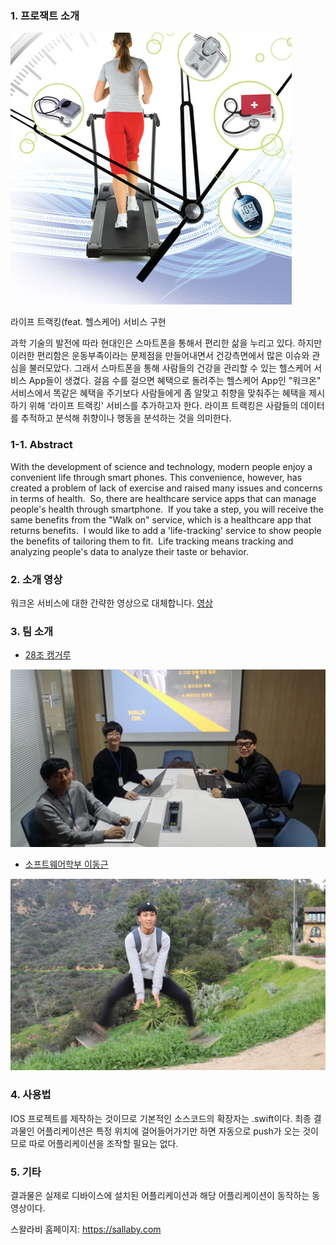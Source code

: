 ### 1. 프로잭트 소개


![Alt text](/doc/intro/health_care.jpg)

라이프 트랙킹(feat. 헬스케어) 서비스 구현

과학 기술의 발전에 따라 현대인은 스마트폰을 통해서 편리한 삶을 누리고 있다.
하지만 이러한 편리함은 운동부족이라는 문제점을 만들어내면서 건강측면에서 많은 이슈와 관심을 불러모았다.
그래서 스마트폰을 통해 사람들의 건강을 관리할 수 있는 헬스케어 서비스 App들이 생겼다.
걸음 수를 걸으면 혜택으로 돌려주는 헬스케어 App인 "워크온" 서비스에서 똑같은 혜택을 주기보다
사람들에게 좀 알맞고 취향을 맞춰주는 혜택을 제시하기 위해 '라이프 트랙킹' 서비스를 추가하고자 한다.
라이프 트랙킹은 사람들의 데이터를 추적하고 분석해 취향이나 행동을 분석하는 것을 의미한다.

### 1-1. Abstract
With the development of science and technology, modern people enjoy a convenient life through smart phones.
This convenience, however, has created a problem of lack of exercise and raised many issues and concerns in terms of health.
 So, there are healthcare service apps that can manage people's health through smartphone.
 If you take a step, you will receive the same benefits from the "Walk on" service, which is a healthcare app that returns benefits.
 I would like to add a 'life-tracking' service to show people the benefits of tailoring them to fit.
 Life tracking means tracking and analyzing people's data to analyze their taste or behavior.

### 2. 소개 영상

워크온 서비스에 대한 간략한 영상으로 대체합니다.
[영상](https://youtu.be/lT-ZIKJYpsw)

### 3. 팀 소개

- [ 28조 캥거루](https://kookmin-sw.github.io/2018-cap1-28)

![Alt text](/doc/intro/swallaby.JPG)

- [소프트웨어학부 이동근](https://github.com/indam94)

![Alt text](/doc/intro/LEEDONGGUN.jpeg)

### 4. 사용법

IOS 프로젝트를 제작하는 것이므로 기본적인 소스코드의 확장자는 .swift이다.
최종 결과물인 어플리케이션은 특정 위치에 걸어들어가기만 하면
자동으로 push가 오는 것이므로 따로 어플리케이션을 조작할 필요는 없다.

### 5. 기타

결과물은 실제로 디바이스에 설치된 어플리케이션과 해당 어플리케이션이 동작하는 동영상이다.

스왈라비 홈페이지: https://sallaby.com

